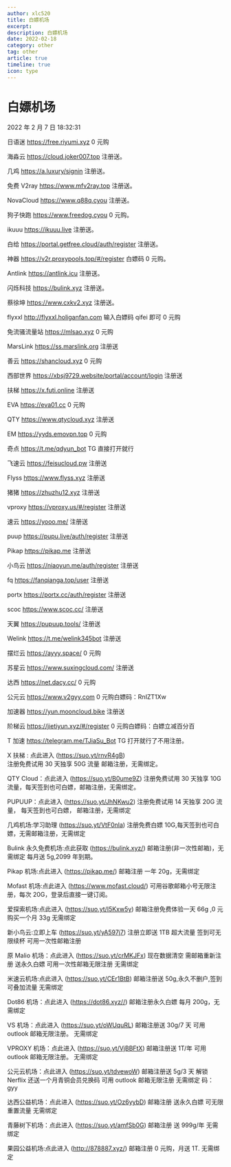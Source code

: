 ```yaml
---
author: xlc520
title: 白嫖机场
excerpt: 
description: 白嫖机场
date: 2022-02-18
category: other
tag: other
article: true
timeline: true
icon: type
---
```


# 白嫖机场

2022 年 2 月 7 日 18:32:31

日语迷 <https://free.riyumi.xyz>
0 元购

海淼云 <https://cloud.joker007.top>
注册送。

几鸡 <https://a.luxury/signin>
注册送。

免费 V2ray <https://www.mfv2ray.top>
注册送。

NovaCloud <https://www.q88q.cyou>
注册送。

狗子快跑 <https://www.freedog.cyou>
0 元购。

ikuuu <https://ikuuu.live>
注册送。

白给 <https://portal.getfree.cloud/auth/register>
注册送。

神器 <https://v2r.proxypools.top/#/register>
白嫖码 0 元购。

Antlink <https://antlink.icu>
注册送。

闪烁科技 <https://bulink.xyz>
注册送。

蔡徐坤 <https://www.cxkv2.xyz>
注册送。

flyxxl <http://flyxxl.holiganfan.com>
输入白嫖码 qifei 即可 0 元购

免流骚流量站 <https://mlsao.xyz>
0 元购

MarsLink <https://ss.marslink.org>
注册送

善云 <https://shancloud.xyz>
0 元购

西部世界 <https://xbsj9729.website/portal/account/login>
注册送

扶梯 <https://x.futi.online>
注册送

EVA <https://eva01.cc>
0 元购

QTY <https://www.qtycloud.xyz>
注册送

EM <https://yyds.emovpn.top>
0 元购

奇点 <https://t.me/qdyun_bot>
TG 直接打开就行

飞速云 <https://feisucloud.pw>
注册送

Flyss <https://www.flyss.xyz>
注册送

猪猪 <https://zhuzhu12.xyz>
注册送

vproxy <https://vproxy.us/#/register>
注册送

速云 <https://yooo.me/>
注册送

puup  <https://pupu.live/auth/register>
注册送

Pikap <https://pikap.me>
注册送

小鸟云 <https://niaoyun.me/auth/register>
注册送

fq <https://fanqianga.top/user>
注册送

portx <https://portx.cc/auth/register>
注册送

scoc <https://www.scoc.cc/>
注册送

天翼 <https://pupuup.tools/>
注册送

Welink <https://t.me/welink345bot>
注册送

摆烂云 <https://ayyy.space/>
0 元购

苏星云 <https://www.suxingcloud.com/>
注册送

达西 <https://net.dacy.cc/>
0 元购

公元云 <https://www.v2gyy.com>
0 元购白嫖码：RnIZT1Xw

加速器 <https://yun.mooncloud.bike>
注册送

阶梯云 <https://jietiyun.xyz/#/register>
0 元购白嫖码：白嫖立减百分百

T 加速 <https://telegram.me/TJiaSu_Bot>
TG 打开就行了不用注册。

X 扶梯 :  点此进入 (<https://suo.yt/rnvR4gB>)  
注册免费试用 30 天独享 50G 流量
邮箱注册，无需绑定。

QTY Cloud：点此进入 (<https://suo.yt/B0ume9Z>)
注册免费试用 30 天独享 10G 流量，每天签到也可白嫖，邮箱注册，无需绑定。

PUPUUP：点此进入 (<https://suo.yt/JhNKwu2>)
注册免费试用 14 天独享 20G 流量，
每天签到也可白嫖，
邮箱注册，无需绑定

几鸡机场:学习助理 (<https://suo.yt/VtF0nla>)
注册免费白嫖 10G,每天签到也可白嫖，无需邮箱注册，无需绑定

Bulink 永久免费机场:点此获取 (<https://bulink.xyz/>)
邮箱注册(非一次性邮箱)，无需绑定
每月送 5g,2099 年到期。

Pikap 机场:点此进入 (<https://pikap.me/>)
邮箱注册 一年 20g，无需绑定

Mofast 机场:点此进入 (<https://www.mofast.cloud/>)
可用谷歌邮箱小号无限注册，每次 20G，登录后直接一键订阅。

爱探索机场:点此进入 (<https://suo.yt/I5Kxw5y>)
邮箱注册免费体验一天 66g ,0 元购买一个月 33g 无需绑定

新小鸟云:立即上车 (<https://suo.yt/yA597j7>)
注册立即送 1TB 超大流量
签到可无限续杯
可用一次性邮箱注册

原 Malio 机场：点此进入 (<https://suo.yt/crMKJFx>)
现在数据清空 需邮箱重新注册 送永久白嫖 可用一次性邮箱无限注册 无需绑定

米速云机场:点此进入 (<https://suo.yt/CEr1BtB>)
邮箱注册送 50g,永久不删户,签到可叠加流量 无需绑定

Dot86 机场：点此进入 (<https://dot86.xyz//>)
邮箱注册永久白嫖 每月 200g，无需绑定

VS 机场：点此进入 (<https://suo.yt/oWUquRL>)
邮箱注册送 30g/7 天 可用 outlook 邮箱无限注册。 无需绑定

VPROXY 机场：点此进入 (<https://suo.yt/VjBBFtX>)
邮箱注册送 1T/年 可用 outlook 邮箱无限注册。 无需绑定

公元云机场：点此进入 (<https://suo.yt/tdvewoW>)
邮箱注册送 5g/3 天 解锁 Nerflix 还送一个月青铜会员兑换码 可用 outlook 邮箱无限注册 无需绑定 码：gyy

达西公益机场：点此进入 (<https://suo.yt/Oz6yybD>)
邮箱注册 送永久白嫖 可无限重置流量 无需绑定

青藤树下机场：点此进入 (<https://suo.yt/amfSb0G>)
邮箱注册 送 999g/年 无需绑定

果园公益机场:点此进入 (<http://878887.xyz/>)
邮箱注册 0 元购，月送 1T. 无需绑定
